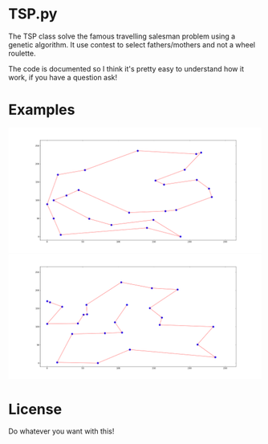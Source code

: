 TSP.py
======

The TSP class solve the famous travelling salesman problem using a genetic algorithm. It use contest to select fathers/mothers and not a wheel roulette.

The code is documented so I think it's pretty easy to understand how it work, if you have a question ask!

Examples
========

![Salesman with a cycle](https://github.com/Alexis-D/TSP.py/raw/master/example_with_cycle.png)
![Salesman without a cycle](https://github.com/Alexis-D/TSP.py/raw/master/example_without_cycle.png)

License
=======

Do whatever you want with this!
